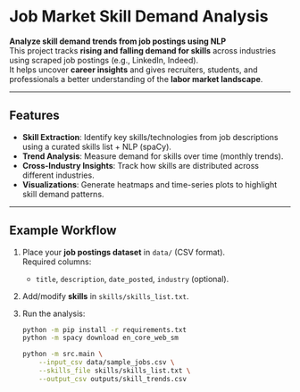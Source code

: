 # Job Market Skill Demand Analysis

**Analyze skill demand trends from job postings using NLP**  
This project tracks **rising and falling demand for skills** across industries using scraped job postings (e.g., LinkedIn, Indeed).  
It helps uncover **career insights** and gives recruiters, students, and professionals a better understanding of the **labor market landscape**.

---

## Features
- **Skill Extraction**: Identify key skills/technologies from job descriptions using a curated skills list + NLP (spaCy).
- **Trend Analysis**: Measure demand for skills over time (monthly trends).
- **Cross-Industry Insights**: Track how skills are distributed across different industries.
- **Visualizations**: Generate heatmaps and time-series plots to highlight skill demand patterns.

---

## Example Workflow
1. Place your **job postings dataset** in `data/` (CSV format).  
   Required columns:
   - `title`, `description`, `date_posted`, `industry` (optional).

2. Add/modify **skills** in `skills/skills_list.txt`.

3. Run the analysis:
   ```bash
   python -m pip install -r requirements.txt
   python -m spacy download en_core_web_sm

   python -m src.main \
       --input_csv data/sample_jobs.csv \
       --skills_file skills/skills_list.txt \
       --output_csv outputs/skill_trends.csv

